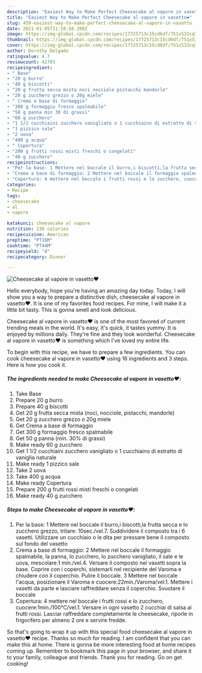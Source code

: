 ```yaml
---
description: "Easiest Way to Make Perfect Cheesecake al vapore in vasetto❤️"
title: "Easiest Way to Make Perfect Cheesecake al vapore in vasetto❤️"
slug: 459-easiest-way-to-make-perfect-cheesecake-al-vapore-in-vasetto
date: 2021-01-05T11:58:58.398Z
image: https://img-global.cpcdn.com/recipes/17725713c15cd6df/751x532cq70/cheesecake-al-vapore-in-vasetto❤️-recipe-main-photo.jpg
thumbnail: https://img-global.cpcdn.com/recipes/17725713c15cd6df/751x532cq70/cheesecake-al-vapore-in-vasetto❤️-recipe-main-photo.jpg
cover: https://img-global.cpcdn.com/recipes/17725713c15cd6df/751x532cq70/cheesecake-al-vapore-in-vasetto❤️-recipe-main-photo.jpg
author: Dorothy Delgado
ratingvalue: 4.7
reviewcount: 42703
recipeingredient:
- " Base"
- "20 g burro"
- "40 g biscotti"
- "20 g frutta secca mista noci nocciole pistacchi mandorle"
- "20 g zucchero grezzo o 20g miele"
- " Crema a base di formaggio"
- "300 g formaggio fresco spalmabile"
- "50 g panna min 30 di grassi"
- "60 g zucchero"
- "1 1/2 cucchiaini zucchero vanigliato o 1 cucchiaino di estratto di vaniglia naturale"
- "1 pizzico sale"
- "2 uova"
- "400 g acqua"
- " Copertura"
- "200 g frutti rossi misti freschi o congelati"
- "40 g zucchero"
recipeinstructions:
- "Per la base: 1 Mettere nel boccale il burro,i biscotti,la frutta secca e lo zucchero grezzo, tritare: 10sec./vel.7. Suddividere il composto tra i 6 vasetti. Utilizzare un cucchiaio o le dita per pressare bene il composto sul fondo del vasetto"
- "Crema a base di formaggio: 2 Mettere nel boccale il formaggio spalmabile, la panna, lo zucchero, lo zucchero vanigliato, il sale e le uova, mescolare:1 min./vel.4. Versare il composto nei vasetti sopra la base. Coprire con i coperchi, sistemarli nel recipiente del Varoma e chiudere con il coperchio. Pulire il boccale. 3 Mettere nel boccale l&#39;acqua, posizionare il Varoma e cuocere:22min./Varoma/vel.1. Mettere i vasetti da parte e lasciare raffreddare senza il coperchio. Svuotare il boccale"
- "Copertura: 4 mettere nel boccale i frutti rossi e lo zucchero, cuocere:1min./100°C/vel.1. Versare in ogni vasetto 2 cucchiai di salsa ai frutti rossi. Lasciar raffreddare completamente le cheesecake, riporle in frigorifero per almeno 2 ore e servire fredde."
categories:
- Recipe
tags:
- cheesecake
- al
- vapore

katakunci: cheesecake al vapore 
nutrition: 236 calories
recipecuisine: American
preptime: "PT16M"
cooktime: "PT44M"
recipeyield: "4"
recipecategory: Dinner

---
```



![Cheesecake al vapore in vasetto❤️](https://img-global.cpcdn.com/recipes/17725713c15cd6df/751x532cq70/cheesecake-al-vapore-in-vasetto❤️-recipe-main-photo.jpg)

Hello everybody, hope you're having an amazing day today. Today, I will show you a way to prepare a distinctive dish, cheesecake al vapore in vasetto❤️. It is one of my favorites food recipes. For mine, I will make it a little bit tasty. This is gonna smell and look delicious.

Cheesecake al vapore in vasetto❤️ is one of the most favored of current trending meals in the world. It's easy, it's quick, it tastes yummy. It is enjoyed by millions daily. They're fine and they look wonderful. Cheesecake al vapore in vasetto❤️ is something which I've loved my entire life.




To begin with this recipe, we have to prepare a few ingredients. You can cook cheesecake al vapore in vasetto❤️ using 16 ingredients and 3 steps. Here is how you cook it.

<!--inarticleads1-->

##### The ingredients needed to make Cheesecake al vapore in vasetto❤️:

1. Take  Base
1. Prepare 20 g burro
1. Prepare 40 g biscotti
1. Get 20 g frutta secca mista (noci, nocciole, pistacchi, mandorle)
1. Get 20 g zucchero grezzo o 20g miele
1. Get  Crema a base di formaggio
1. Get 300 g formaggio fresco spalmabile
1. Get 50 g panna (min. 30% di grassi)
1. Make ready 60 g zucchero
1. Get 1 1/2 cucchiaini zucchero vanigliato o 1 cucchiaino di estratto di vaniglia naturale
1. Make ready 1 pizzico sale
1. Take 2 uova
1. Take 400 g acqua
1. Make ready  Copertura
1. Prepare 200 g frutti rossi misti freschi o congelati
1. Make ready 40 g zucchero




<!--inarticleads2-->

##### Steps to make Cheesecake al vapore in vasetto❤️:

1. Per la base: 1 Mettere nel boccale il burro,i biscotti,la frutta secca e lo zucchero grezzo, tritare: 10sec./vel.7. Suddividere il composto tra i 6 vasetti. Utilizzare un cucchiaio o le dita per pressare bene il composto sul fondo del vasetto
1. Crema a base di formaggio: 2 Mettere nel boccale il formaggio spalmabile, la panna, lo zucchero, lo zucchero vanigliato, il sale e le uova, mescolare:1 min./vel.4. Versare il composto nei vasetti sopra la base. Coprire con i coperchi, sistemarli nel recipiente del Varoma e chiudere con il coperchio. Pulire il boccale. 3 Mettere nel boccale l&#39;acqua, posizionare il Varoma e cuocere:22min./Varoma/vel.1. Mettere i vasetti da parte e lasciare raffreddare senza il coperchio. Svuotare il boccale
1. Copertura: 4 mettere nel boccale i frutti rossi e lo zucchero, cuocere:1min./100°C/vel.1. Versare in ogni vasetto 2 cucchiai di salsa ai frutti rossi. Lasciar raffreddare completamente le cheesecake, riporle in frigorifero per almeno 2 ore e servire fredde.




So that's going to wrap it up with this special food cheesecake al vapore in vasetto❤️ recipe. Thanks so much for reading. I am confident that you can make this at home. There is gonna be more interesting food at home recipes coming up. Remember to bookmark this page in your browser, and share it to your family, colleague and friends. Thank you for reading. Go on get cooking!
